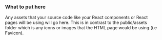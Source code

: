### What to put here

Any assets that your source code like your React components or React pages will be using will go here. This is in contrast to the public/assets folder which is any icons or images that the HTML page would be using (i.e Favicon). 
